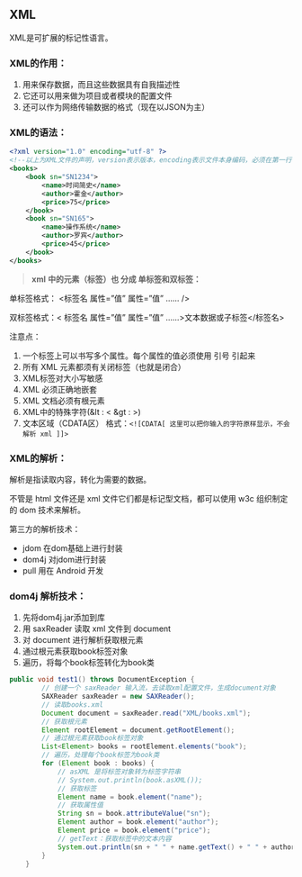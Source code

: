 ## XML

XML是可扩展的标记性语言。



### XML的作用：

1. 用来保存数据，而且这些数据具有自我描述性
2. 它还可以用来做为项目或者模块的配置文件
3. 还可以作为网络传输数据的格式（现在以JSON为主）



### XML的语法：

```xml
<?xml version="1.0" encoding="utf-8" ?>
<!--以上为XML文件的声明，version表示版本，encoding表示文件本身编码，必须在第一行-->
<books>
    <book sn="SN1234">
        <name>时间简史</name>
        <author>霍金</author>
        <price>75</price>
    </book>
    <book sn="SN165">
        <name>操作系统</name>
        <author>罗宾</author>
        <price>45</price>
    </book>
</books>
```

> **xml** **中的元素（标签）也 分成 单标签和双标签：**

单标签格式： <标签名 属性=”值” 属性=”值” ...... />

双标签格式：< 标签名 属性=”值” 属性=”值” ......>文本数据或子标签</标签名>

注意点：

1. 一个标签上可以书写多个属性。每个属性的值必须使用 引号 引起来
2. 所有 XML 元素都须有关闭标签（也就是闭合）
3. XML标签对大小写敏感
4. XML 必须正确地嵌套
5. XML 文档必须有根元素
6. XML中的特殊字符(&lt : <           &gt : >)
7. 文本区域（CDATA区）
   格式：`<![CDATA[ 这里可以把你输入的字符原样显示，不会解析 xml ]]>`



### XML的解析：

解析是指读取内容，转化为需要的数据。

不管是 html 文件还是 xml 文件它们都是标记型文档，都可以使用 w3c 组织制定的 dom 技术来解析。

第三方的解析技术：

- jdom   在dom基础上进行封装
- dom4j  对jdom进行封装
- pull  用在 Android 开发



### dom4j 解析技术：

1. 先将dom4j.jar添加到库
2. 用 saxReader 读取 xml 文件到 document
3. 对 document 进行解析获取根元素
4. 通过根元素获取book标签对象
5. 遍历，将每个book标签转化为book类

```java
public void test1() throws DocumentException {
        // 创建一个 saxReader 输入流，去读取xml配置文件，生成document对象
        SAXReader saxReader = new SAXReader();
        // 读取books.xml
        Document document = saxReader.read("XML/books.xml");
        // 获取根元素
        Element rootElement = document.getRootElement();
        // 通过根元素获取book标签对象
        List<Element> books = rootElement.elements("book");
        // 遍历，处理每个book标签为book类
        for (Element book : books) {
            // asXML 是将标签对象转为标签字符串
            // System.out.println(book.asXML());
            // 获取标签
            Element name = book.element("name");
            // 获取属性值
            String sn = book.attributeValue("sn");
            Element author = book.element("author");
            Element price = book.element("price");
            // getText：获取标签中的文本内容
            System.out.println(sn + " " + name.getText() + " " + author.getText() + " " + price.getText());
        }
    }
```

